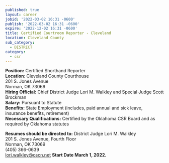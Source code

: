 ```yaml
---
published: true
layout: career
jobid: '2022-03-02 16:31 -0600'
publish: '2022-03-02 16:31 -0600'
expire: '2022-12-02 16:31 -0600'
title: Certified Courtroom Reporter - Cleveland
location: Cleveland County
sub_category:
  - DISTRICT
category:
  - csr
---
```

**Position:** Certified Shorthand Reporter  
**Location**: Cleveland County Courthouse  
201 S. Jones Avenue  
Norman, OK 73069  
**Hiring Official:** Chief District Judge Lori M. Walkley and Special Judge Scott Brockman   
**Salary:** Pursuant to Statute  
**Benefits:** State Employment (includes, paid annual and sick leave, insurance benefits, retirement)  
**Necessary Qualifications:** Certified by the Oklahoma CSR Board and as required by Oklahoma statutes 

**Resumes should be directed to:**
District Judge Lori M. Walkley   
201 S. Jones Avenue, Fourth Floor  
Norman, OK 73069  
(405) 366-0639  
[lori.walkley@oscn.net](mailto:lori.walkley@oscn.net)
**Start Date March 1, 2022.**

